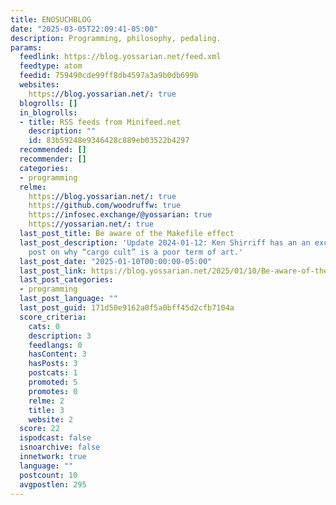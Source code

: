 ```yaml
---
title: ENOSUCHBLOG
date: "2025-03-05T22:09:41-05:00"
description: Programming, philosophy, pedaling.
params:
  feedlink: https://blog.yossarian.net/feed.xml
  feedtype: atom
  feedid: 759490cde99ff8db4597a3a9b0db699b
  websites:
    https://blog.yossarian.net/: true
  blogrolls: []
  in_blogrolls:
  - title: RSS feeds from Minifeed.net
    description: ""
    id: 83b59248e9346428c889eb03522b4297
  recommended: []
  recommender: []
  categories:
  - programming
  relme:
    https://blog.yossarian.net/: true
    https://github.com/woodruffw: true
    https://infosec.exchange/@yossarian: true
    https://yossarian.net/: true
  last_post_title: Be aware of the Makefile effect
  last_post_description: 'Update 2024-01-12: Ken Shirriff has an an excellent blog
    post on why “cargo cult” is a poor term of art.'
  last_post_date: "2025-01-10T00:00:00-05:00"
  last_post_link: https://blog.yossarian.net/2025/01/10/Be-aware-of-the-Makefile-effect
  last_post_categories:
  - programming
  last_post_language: ""
  last_post_guid: 171d50e9162a0f5a0bff45d2cfb7104a
  score_criteria:
    cats: 0
    description: 3
    feedlangs: 0
    hasContent: 3
    hasPosts: 3
    postcats: 1
    promoted: 5
    promotes: 0
    relme: 2
    title: 3
    website: 2
  score: 22
  ispodcast: false
  isnoarchive: false
  innetwork: true
  language: ""
  postcount: 10
  avgpostlen: 295
---
```

